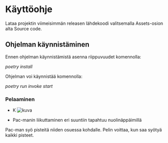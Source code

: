 # Käyttöohje

Lataa projektin viimeisimmän releasen lähdekoodi valitsemalla Assets-osion alta Source code.

## Ohjelman käynnistäminen

Ennen ohjelman käynnistämistä asenna riippuvuudet komennolla:

*poetry install*

Ohjelman voi käynnistää komennolla:

*poetry run invoke start*

### Pelaaminen


- K
![kuva](https://github.com/anniliisal/ot-harjoitustyo/blob/master/dokumentaatio/kuvat/Näyttökuva%202021-5-16%20kello%2015.10.22.png)

- Pac-manin liikuttaminen eri suuntiin tapahtuu nuolinäppäimillä

Pac-man syö pisteitä niiden osuessa kohdalle. Pelin voittaa, kun saa syötyä kaikki pisteet.
